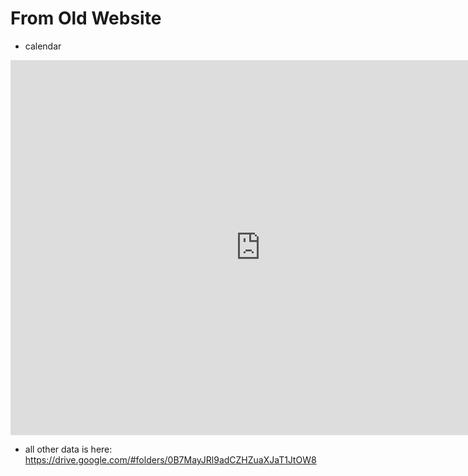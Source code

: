 # From Old Website

- calendar
<iframe src="https://www.google.com/calendar/embed?src=sigepucberkeley%40gmail.com&ctz=America/Los_Angeles" style="border: 0" width="800" height="600" frameborder="0" scrolling="no"></iframe>

- all other data is here: https://drive.google.com/#folders/0B7MayJRl9adCZHZuaXJaT1JtOW8